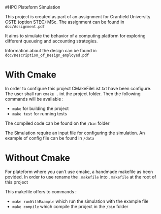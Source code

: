 #HPC Plateform Simulation

This project is created as part of an assignment for Cranfield University CSTE (option STEC) MSc. The assignment can be found in `doc/Assignment.pdf`

It aims to simulate the behavior of a computing platform for exploring different queueing and accounting strategies.

Information about the design can be found in ```doc/Description_of_Design_employed.pdf```

# With Cmake
In order to configure this project CMakeFileList.txt have been configure.
The user shall run ```cmake .``` int the project folder.
Then the following commands will be available :
- ```make``` for building the project
- ```make test``` for running tests

The compiled code can be found on the ```/bin``` folder

The Simulation require an input file for configuring the simulation.
An example of config file can be found in ```/data``` 

# Without Cmake
For plateform where you can't use cmake, a handmade makefile as been povided.
In order to use rename the ```.makefile``` into ```.makefile``` at the root of this project

This makefile offers to commands : 
- ```make runWithExample``` which run the simulation with the example file
- ```make compile``` which compile the project in the `/bin` folder

  
